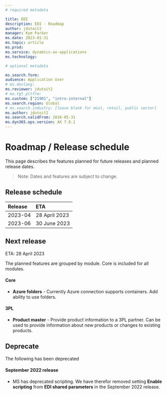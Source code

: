 ```yaml
---
# required metadata

title: EDI
description: EDI - Roadmap
author: jdutoit2
manager: Kym Parker
ms.date: 2023-01-31
ms.topic: article
ms.prod: 
ms.service: dynamics-ax-applications
ms.technology: 

# optional metadata

ms.search.form:  
audience: Application User
# ms.devlang: 
ms.reviewer: jdutoit2
# ms.tgt_pltfrm: 
ms.custom: ["21901", "intro-internal"]
ms.search.region: Global
# ms.search.industry: [leave blank for most, retail, public sector]
ms.author: jdutoit2
ms.search.validFrom: 2016-05-31
ms.dyn365.ops.version: AX 7.0.1
---
```


# 	Roadmap / Release schedule

This page describes the features planned for future releases and planned release dates.

> Note: Dates and features are subject to change.


## Release schedule

Release			| ETA
:--			|:--
2023-04			| 28 April 2023
2023-06			| 30 June 2023


## Next release
ETA: 28 April 2023

The planned features are grouped by module. Core is included for all modules.

#### Core
- **Azure folders** - Currently Azure connection supports containers. Add ability to use folders.

#### 3PL
- **Product master** - Provide product information to a 3PL partner. Can be used to provide information about new products or changes to existing products.



## Deprecate
The following has been deprecated

#### September 2022 release
- MS has deprecated scripting. We have therefor removed setting **Enable scripting** from **EDI shared parameters** in the September 2022 release.
